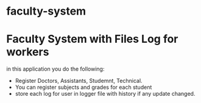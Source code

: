 # faculty-system
# Faculty System with Files Log for workers

in this application you do the following:
- Register Doctors, Assistants, Studemnt, Technical.
- You can register subjects and grades for each student
- store each log for user in logger file with history if any update changed.
